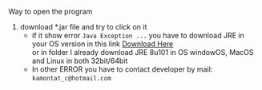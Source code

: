 Way to open the program <br>
1. download *.jar file and try to click on it <br>
     - if it show error `Java Exception ...` you have to download JRE in your OS version in this link [Download Here](http://www.oracle.com/technetwork/java/javase/downloads/jre8-downloads-2133155.html) <br>
     or in folder I already download JRE 8u101 in OS windowOS, MacOS and Linux in both 32bit/64bit <br>
     - In other ERROR you have to contact developer by mail: `kamontat_c@hotmail.com` <br>
